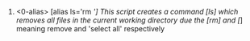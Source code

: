 1. <0-alias> [alias ls='rm *']
This script creates a command [ls] which removes all files in the current working directory due the [rm] and [*] meaning remove and 'select all' respectively

